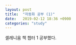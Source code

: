 ```yaml
---
layout: post
title:  "자동화 공부 (1)"
date:   2019-02-12 18:36 +0900
categories: "study"
---
```

셀레니움 책 챕터 1 공부했다.  
